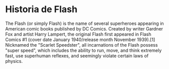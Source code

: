 # Historia de Flash

The Flash (or simply Flash) is the name of several superheroes appearing in American comic books published by DC Comics. 
Created by writer Gardner Fox and artist Harry Lampert, the original Flash first appeared in Flash Comics #1 (cover date January 
1940/release month November 1939).[1] Nicknamed the "Scarlet Speedster", all incarnations of the Flash possess "super speed", which includes the 
ability to run, move, and think extremely fast, use superhuman reflexes, and seemingly violate certain laws of physics.
